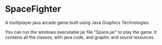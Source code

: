 # SpaceFighter
A multiplayer java arcade game built using Java Graphics Technologies

You can run the windows executable jar file "Space.jar" to play the game.
It contains all the classes, with java code, and graphic and sound resources.
